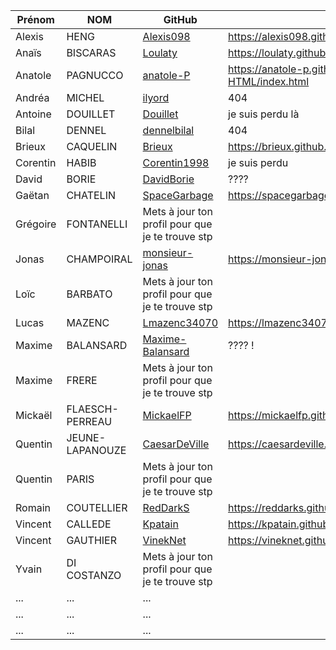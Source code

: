 | Prénom              | NOM              | GitHub                                                        | Unserious Game                                            |
| ------------------- |----------------  | ------------------------------------------------------------- | --------------------------------------------------------- |
| Alexis              | HENG             | [Alexis098](https://github.com/Alexis098)                     | https://alexis098.github.io/unserious_game/index.html     |
| Anaïs               | BISCARAS         | [Loulaty](https://github.com/Loulaty)                         | https://loulaty.github.io/unserious-game/index.html|
| Anatole             | PAGNUCCO         | [anatole-P](https://github.com/anatole-P)                     | https://anatole-p.github.io/Programmation-HTML/index.html|
| Andréa              | MICHEL           | [ilyord](https://github.com/ilyord)                           | 404                                                       |
| Antoine             | DOUILLET         | [Douillet](https://github.com/Douillet)                       | je suis perdu là                           |
| Bilal               | DENNEL           | [dennelbilal](https://github.com/dennelbilal)                 | 404                            |
| Brieux              | CAQUELIN         | [Brieux](https://github.com/Brieux)                           | https://brieux.github.io/unserious-game/Question1.html   |
| Corentin            | HABIB            | [Corentin1998](https://github.com/Corentin1998)               | je suis perdu   |
| David               | BORIE            | [DavidBorie](https://github.com/DavidBorie)                  | ????                          |
| Gaëtan              | CHATELIN         | [SpaceGarbage](https://github.com/SpaceGarbage)              | https://spacegarbage.github.io/UnseriousGame/index.html |
| Grégoire            | FONTANELLI       | Mets à jour ton profil pour que je te trouve stp             |                                                          |
| Jonas               | CHAMPOIRAL       | [monsieur-jonas](https://github.com/monsieur-jonas)          | https://monsieur-jonas.github.io/unserious-game/|
| Loïc                | BARBATO          | Mets à jour ton profil pour que je te trouve stp             |                                                           |
| Lucas               | MAZENC           | [Lmazenc34070](https://github.com/Lmazenc34070)              | https://lmazenc34070.github.io/Unserious_game/index.html  |
| Maxime              | BALANSARD        | [Maxime-Balansard](https://github.com/Maxime-Balansard)      | ???? !                        |
| Maxime              | FRERE            | Mets à jour ton profil pour que je te trouve stp             |                                                           |
| Mickaël             | FLAESCH-PERREAU  | [MickaelFP](https://github.com/MickaelFP)                    | https://mickaelfp.github.io/Unserious_game/index.html|
| Quentin             | JEUNE-LAPANOUZE  | [CaesarDeVille](https://github.com/CaesarDeVille)            | https://caesardeville.github.io/UnseriousGame/index.html|
| Quentin             | PARIS            | Mets à jour ton profil pour que je te trouve stp             |                                                          |
| Romain              | COUTELLIER       | [RedDarkS](https://github.com/RedDarkS)                      | https://reddarks.github.io/unseriousgame/index.html |
| Vincent             | CALLEDE          | [Kpatain](https://github.com/Kpatain)                        | https://kpatain.github.io/UnseriusGame/                  |
| Vincent             | GAUTHIER         | [VinekNet](https://github.com/VinekNet)                      | https://vineknet.github.io/unserious-game/index.html|
| Yvain               | DI COSTANZO      | Mets à jour ton profil pour que je te trouve stp             |                                                          |
| ...       | ...         |   ... |
| ...       | ...         |   ... |
| ...       | ...         |   ... |
